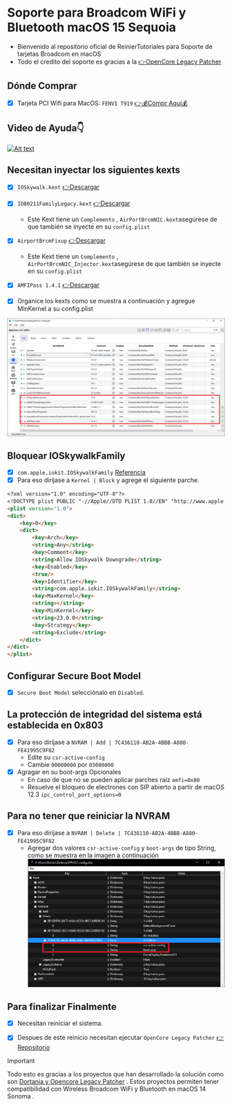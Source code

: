 # Soporte para Broadcom WiFi y Bluetooth macOS 15 Sequoia
- Bienvenido al repositorio oficial de ReinierTutoriales para Soporte de tarjetas Broadcom en macOS
- Todo el credito del soporte es gracias a la [👉OpenCore Legacy Patcher](https://github.com/dortania/OpenCore-Legacy-Patcher/)

## Dónde Comprar
- [x] Tarjeta PCI Wifi para MacOS: `FENVI T919` [👉💰Compr Aquí💰](https://amzn.to/3OOEQoa)

## Video de Ayuda👇
[![Alt text](https://img.youtube.com/vi/ZIEt9QYUu0Y/0.jpg)](https://www.youtube.com/watch?v=ZIEt9QYUu0Y)

## Necesitan inyectar los siguientes kexts
- [x] `IOSkywalk.kext`  [👉Descargar ](https://github.com/dortania/OpenCore-Legacy-Patcher/blob/main/payloads/Kexts/Wifi/IOSkywalkFamily-v1.1.0.zip)
- [x] `IO80211FamilyLegacy.kext`  [👉Descargar ](https://github.com/dortania/OpenCore-Legacy-Patcher/blob/main/payloads/Kexts/Wifi/IO80211FamilyLegacy-v1.0.0.zip)
  * Este Kext tiene un `Complemento` , `AirPortBrcmNIC.kext`asegúrese de que también se inyecte en su `config.plist`
- [x] `AirportBrcmFixup` [👉Descargar ](https://github.com/dortania/build-repo/releases/download/AirportBrcmFixup-c85ca2d/AirportBrcmFixup-2.1.9-RELEASE.zip)
  * Este Kext tiene un `Complemento` , `AirPortBrcmNIC_Injector.kext`asegúrese de que también se inyecte en su  `config.plist`
- [x] `AMFIPass 1.4.1` [👉Descargar ](https://github.com/dortania/OpenCore-Legacy-Patcher/blob/sequoia-development/payloads/Kexts/Acidanthera/AMFIPass-v1.4.1-RELEASE.zip)

- [x] Organice los kexts como se muestra a continuación y agregue MinKernel a su config.plist

 ![Orden de Kexts y MinKernel](IMG/orden-kexts-MinKernel.PNG) 



## Bloquear IOSkywalkFamily 
- [x] `com.apple.iokit.IOSkywalkFamily`  [Referencia](https://github.com/dortania/OpenCore-Legacy-Patcher/blob/e21efa975c0cf228cb36e81a974bc6b4c27c7807/payloads/Config/config.plist#L1695-L1710/)
- [x] Para eso diríjase a `Kernel | Block` y agrege el siguiente parche.
```md
<?xml version="1.0" encoding="UTF-8"?>
<!DOCTYPE plist PUBLIC "-//Apple//DTD PLIST 1.0//EN" "http://www.apple.com/DTDs/PropertyList-1.0.dtd">
<plist version="1.0">
<dict>
	<key>0</key>
	<dict>
		<key>Arch</key>
		<string>Any</string>
		<key>Comment</key>
		<string>Allow IOSkywalk Downgrade</string>
		<key>Enabled</key>
		<true/>
		<key>Identifier</key>
		<string>com.apple.iokit.IOSkywalkFamily</string>
		<key>MaxKernel</key>
		<string></string>
		<key>MinKernel</key>
		<string>23.0.0</string>
		<key>Strategy</key>
		<string>Exclude</string>
	</dict>
</dict>
</plist>


```
## Configurar Secure Boot Model
- [x]  `Secure Boot Model` selecciónalo en `Disabled`.

## La protección de integridad del sistema está establecida en 0x803
- [x] Para eso diríjase a `NVRAM | Add | 7C436110-AB2A-4BBB-A880-FE41995C9F82`
  * Edite su `csr-active-config`
  * Cambie `00000000` por `03080000`
- [x] Agragar en su boot-args Opcionales
  * En caso de que no se pueden aplicar parches raíz  `amfi=0x80`
  * Resuelve el bloqueo de electrones con SIP abierto a partir de macOS 12.3 `ipc_control_port_options=0`

## Para no tener que reiniciar la NVRAM
- [x] Para eso diríjase a `NVRAM | Delete | 7C436110-AB2A-4BBB-A880-FE41995C9F82`
  * Agregar dos valores `csr-active-config` y `boot-args` de tipo String, como se muestra en la imagen a continuación
 ![Valores](IMG/Valores%20NVRAM-Delete-9F82.PNG) 

## Para finalizar Finalmente
- [x] Necesitan reiniciar el sistema.
- [x] Despues de este reinicio  necesitan ejecutar `OpenCore Legacy Patcher` [👉 Repositorio ](https://github.com/dortania/OpenCore-Legacy-Patcher/releases)



> [!IMPORTANT]
> Todo esto es gracias a los proyectos que han desarrollado la solución como son [Dortania y Opencore Legacy Patcher](https://dortania.github.io/OpenCore-Legacy-Patcher/INSTALLER.html) .
> Estos proyectos permiten tener compatibilidad con Wireless Broadcom WiFi y Bluetooth en macOS 14 Sonoma .

